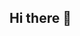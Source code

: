 ## Hi there 👋

<!--
**garimanagdeve1218/garimanagdeve1218** is a ✨ _special_ ✨ repository because its `README.md` (this file) appears on your GitHub profile.

# Hi there! 👋 I'm [Your Name]

![Your Banner Image](https://your-banner-url.com)

Welcome to my GitHub! I'm a passionate **Software Developer** and **Tech Enthusiast** who loves solving problems through code and building projects that make an impact.

---

## 🛠️ Technologies & Tools

![C++](https://img.shields.io/badge/C++-00599C?style=for-the-badge&logo=cplusplus&logoColor=white)
![JavaScript](https://img.shields.io/badge/JavaScript-323330?style=for-the-badge&logo=javascript&logoColor=F7DF1E)
![HTML5](https://img.shields.io/badge/HTML5-E34F26?style=for-the-badge&logo=html5&logoColor=white)
![CSS3](https://img.shields.io/badge/CSS3-1572B6?style=for-the-badge&logo=css3&logoColor=white)
![React](https://img.shields.io/badge/React-20232A?style=for-the-badge&logo=react&logoColor=61DAFB)
![Node.js](https://img.shields.io/badge/Node.js-43853D?style=for-the-badge&logo=node-dot-js&logoColor=white)
![MongoDB](https://img.shields.io/badge/MongoDB-4EA94B?style=for-the-badge&logo=mongodb&logoColor=white)
![MySQL](https://img.shields.io/badge/MySQL-00000F?style=for-the-badge&logo=mysql&logoColor=white)
![Git](https://img.shields.io/badge/Git-F05032?style=for-the-badge&logo=git&logoColor=white)
![AWS](https://img.shields.io/badge/AWS-232F3E?style=for-the-badge&logo=amazon-aws&logoColor=white)
![Docker](https://img.shields.io/badge/Docker-2496ED?style=for-the-badge&logo=docker&logoColor=white)

---

## 🔭 Projects

| Project Name | Description |
| ------------ | ----------- |
| [**LinkUs: A Real-time Chat Application**](https://github.com/yourusername/linkus) | Designed UX/UI and developed key features for a real-time chat platform. |
| [**E-commerce Web App**](https://github.com/yourusername/ecommerce-app) | Full-stack web app with user authentication, product management, and cart features. |
| [**Portfolio Website**](https://github.com/yourusername/portfolio-website) | A personal portfolio website to showcase my projects and experience. |

---

## 🌱 What I'm Learning

- **Currently Exploring**:

![TypeScript](https://img.shields.io/badge/TypeScript-007ACC?style=for-the-badge&logo=typescript&logoColor=white)
![GraphQL](https://img.shields.io/badge/GraphQL-E10098?style=for-the-badge&logo=graphql&logoColor=white)
![Kubernetes](https://img.shields.io/badge/Kubernetes-326CE5?style=for-the-badge&logo=kubernetes&logoColor=white)

---

## 🏆 Achievements

- **Top 3** in SIH 2023 Hackathon for building a [Project Name].
- Won **Best UX Design** in ARDOR 2023.
- **Participant** in national-level hackathons.

---

## 📫 How to Reach Me

- LinkedIn: [linkedin.com/in/yourusername](https://linkedin.com/in/yourusername)
- Email: [youremail@example.com](mailto:youremail@example.com)

---

## ⚡ Fun Fact

- I'm also passionate about **dancing** and **arts & crafts** when I'm not coding!

---

![GitHub Stats](https://github-readme-stats.vercel.app/api?username=yourusername&show_icons=true&theme=radical)
![Top Langs](https://github-readme-stats.vercel.app/api/top-langs/?username=yourusername&layout=compact&theme=radical)
